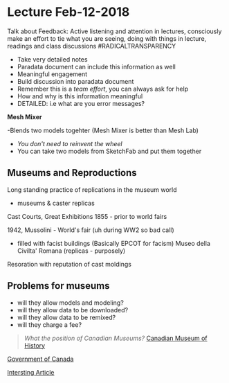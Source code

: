 # Lecture Feb-12-2018

Talk about Feedback: Active listening and attention in lectures, consciously make an effort to tie what you are seeing, 
doing with things in lecture, readings and class discussions #RADICALTRANSPARENCY

- Take very detailed notes
- Paradata document can include this information as well
- Meaningful engagement
- Build discussion into paradata document 
- Remember this is a *team effort*, you can always ask for help
- How and why is this information meaningful
- DETAILED: i.e what are you error messages? 

**Mesh Mixer**

-Blends two models togehter (Mesh Mixer is better than Mesh Lab)

- *You don't need to reinvent the wheel* 
- You can take two models from SketchFab and put them together 

## Museums and Reproductions 

Long standing practice of replications in the museum world 
- museums & caster replicas

Cast Courts, Great Exhibitions 1855 - prior to world fairs

1942, Mussolini - World's fair (uh during WW2 so bad call)
- filled with facist buildings (Basically EPCOT for facism)
Museo della Civilta' Romana (replicas - purposely) 

Resoration with reputation of cast moldings 
## Problems for museums
- will they allow models and modeling?
- will they allow data to be downloaded?
- will they allow data to be remixed?
- will they charge a fee?

> *What the position of Canadian Museums?*
[Canadian Museum of History](http://www.warmuseum.ca/about/copyright-and-permissions/#tabs)

[Government of Canada](https://www.canada.ca/en/heritage-information-network/services/intellectual-property-copyright/guide-digital-rights-management.html)

[Intersting Article](https://www.jcms-journal.com/articles/10.5334/jcms.1021217/)

